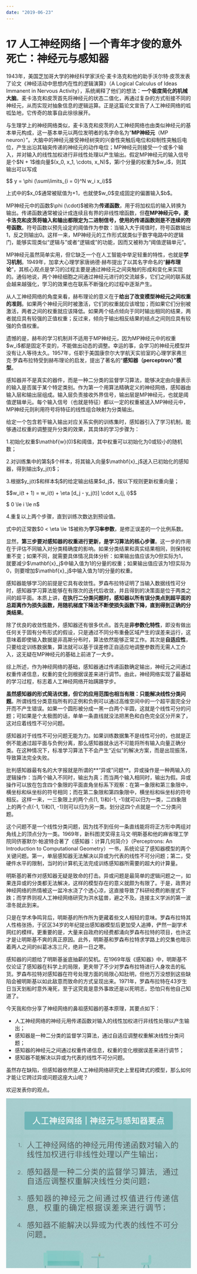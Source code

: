 ```yaml
---
date: "2019-06-23"
---  
```

      
# 17 人工神经网络 | 一个青年才俊的意外死亡：神经元与感知器
1943年，美国芝加哥大学的神经科学家沃伦·麦卡洛克和他的助手沃尔特·皮茨发表了论文《神经活动中思想内在性的逻辑演算》（A Logical Calculus of Ideas Immanent in Nervous Activity），系统阐释了他们的想法：**一个极度简化的机械大脑**。麦卡洛克和皮茨首先将神经元的状态二值化，再通过复杂的方式衔接不同的神经元，从而实现对抽象信息的逻辑运算。正是这篇论文宣告了人工神经网络的呱呱坠地，它传奇的故事自此徐徐展开。

与生理学上的神经网络类似，麦卡洛克和皮茨的人工神经网络也由类似神经元的基本单元构成，这一基本单元以两位发明者的名字命名为“**MP神经元**（MP neuron）”。大脑中的神经元接受神经树突的兴奋性突触后电位和抑制性突触后电位，产生出沿其轴突传递的神经元的动作电位；MP神经元则接受一个或多个输入，并对输入的线性加权进行非线性处理以产生输出。假定MP神经元的输入信号是个\$N + 1\$维向量\$\(x\_0, x\_1, \\cdots, x\_N\)\$，第i个分量的权重为\$w\_i\$，则其输出可以写成

\$\$ y = \\phi \(\\sum\\limits\_\{i = 0\}\^N w\_i x\_i\)\$\$

上式中的\$x\_0\$通常被赋值为+1，也就使\$w\_0\$变成固定的偏置输入\$b\$。

MP神经元中的函数\$\\phi \(\\cdot\)\$被称为**传递函数**，用于将加权后的输入转换为输出。传递函数通常被设计成连续且有界的非线性增函数，但**在MP神经元中，麦卡洛克和皮茨将输入和输出都限定为二进制信号，使用的传递函数则是不连续的符号函数**。符号函数以预先设定的阈值作为参数：当输入大于阈值时，符号函数输出1，反之则输出0。这样一来，MP神经元的工作形式就类似于数字电路中的逻辑门，能够实现类似“逻辑与”或者“逻辑或”的功能，因而又被称为“阈值逻辑单元”。

<!-- [[[read_end]]] -->

MP神经元虽然简单实用，但它缺乏一个在人工智能中举足轻重的特性，也就是**学习机制**。1949年，加拿大心理学家唐纳德·赫布提出了以其名字命名的“**赫布理论**”，其核心观点是学习的过程主要是通过神经元之间突触的形成和变化来实现的。通俗地说，两个神经细胞之间通过神经元进行的交流越多，它们之间的联系就会越来越强化，学习的效果也在联系不断强化的过程中逐渐产生。

从人工神经网络的角度来看，赫布理论的意义在于**给出了改变模型神经元之间权重的准则**。如果两个神经元同时被激活，它们的权重就应该增加；而如果它们分别被激活，两者之间的权重就应该降低。如果两个结点倾向于同时输出相同的结果，两者就应具有较强的正值权重；反过来，倾向于输出相反结果的结点之间则应具有较强的负值权重。

遗憾的是，赫布的学习机制并不适用于MP神经元，因为MP神经元中的权重\$w\_i\$都是固定不变的，不能做出动态的调整。幸运的事，会学习的神经元模型并没有让人等待太久。1957年，任职于美国康奈尔大学航天实验室的心理学家弗兰克·罗森布拉特受到赫布理论的启发，提出了著名的“**感知器（perceptron）”模型**。

感知器并不是真实的器件，而是一种二分类的监督学习算法，能够决定由向量表示的输入是否属于某个特定类别。作为第一个用算法精确定义的神经网络，感知器由输入层和输出层组成。输入层负责接收外界信号，输出层是MP神经元，也就是阈值逻辑单元。每个输入信号（也就是特征）都以一定的权重被送入MP神经元中，MP神经元则利用符号将特征的线性组合映射为分类输出。

给定一个包含若干输入输出对应关系实例的训练集时，感知器引入了学习机制，能够通过权重的调整提升分类的效果，其具体的学习步骤为：

1.初始化权重\$\\mathbf\{w\}\(0\)\$和阈值，其中权重可以初始化为0或较小的随机数；

2.对训练集中的第\$j\$个样本，将其输入向量\$\\mathbf\{x\}\_j\$送入已初始化的感知器，得到输出\$y\_j\(t\)\$；

3.根据\$y\_j\(t\)\$和样本\$j\$的给定输出结果\$d\_j\$，按以下规则更新权重向量；

\$\$w\_i\(t + 1\) = w\_i\(t\) + \\eta \[d\_j \- y\_j\(t\)\] \\cdot x\_\{j, i\}\$\$

\$ 0 \\le i \\le n\$

4.重复以上两个步骤，直到训练次数达到预设值。

式中的正常数\$0 \< \\eta \\le 1\$被称为**学习率参数**，是修正误差的一个比例系数。

显然，**第三步要对感知器的权重进行更新，是学习算法的核心步骤**。这一步的作用在于评估不同输入对分类精确度的影响。如果分类结果和真实结果相同，则保持权重不变；如果不同，就需要具体情况具体分析：如果输出值应该为0但实际为1，就要减少\$\\mathbf\{x\}\_j\$中输入值为1的分量的权重；如果输出值应该为1但实际为0，则要增加\$\\mathbf\{x\}\_j\$中输入值为1的分量的权重。

感知器能够学习的前提是它具有收敛性。罗森布拉特证明了当输入数据线性可分时，感知器学习算法能够在有限次的迭代后收敛，并且得到的决策面是位于两类之间的超平面。本质上讲，**在执行二分类问题时，感知器以所有误分类点到超平面的总距离作为损失函数，用随机梯度下降法不断使损失函数下降，直到得到正确的分类结果**。

除了优良的收敛性能外，感知器还有很多优点。首先是**非参数化特性**，即没有做出任何关于固有分布形式的假设，只是通过不同分布重叠区域产生的误差来运行，这意味着即使输入数据是非高斯分布时，算法依然能够正常工作。其次是**自适应性**，只要给定训练数据集，算法就可以基于误差修正自适应地调整参数而无需人工介入，这无疑在MP神经元的基础上前进了一大步。

综上所述，作为神经网络的基础，感知器通过传递函数确定输出，神经元之间通过权重传递信息，权重的变化则根据误差来进行调节。由此，神经网络实现了最基础的学习过程，标志着人工神经网络开始蹒跚学步。

**虽然感知器的形式简洁优雅，但它的应用范围也相当有限：只能解决线性分类问题**。所谓线性分类意指所有的正例和负例可以通过高维空间中的一个超平面完全分开而不产生错误。如果一个圆形被分成一黑一白两个半圆，这就是个线性可分的问题；可如果是个太极图的话，单单一条直线就没法把黑色和白色完全区分开来了，这对应着线性不可分问题。

感知器对于线性不可分问题无能为力。如果训练数据集不是线性可分的，也就是正例不能通过超平面与负例分离，那么感知器就永远不可能将所有输入向量正确分类。在这种情况下，标准学习算法下不会产生“近似”的解决方案，而是出现振荡，导致算法完全失败。

批判感知器最有名的大字报就是所谓的**“异或”问题**。异或操作是一种两输入的逻辑操作：当两个输入不同时，输出为真；而当两个输入相同时，输出为假。异或操作可以放在包含四个象限的平面直角坐标系下观察：在第一象限和第三象限中，横坐标和纵坐标的符号相同；而在第二象限和第四象限中，横坐标和纵坐标的符号相反。这样一来，一三象限上的两个点\(1, 1\)和\(-1, \-1\)就可以归为一类，二四象限上的两个点\(-1, 1\)和\(1, \-1\)则可以归为另一类。划分这四个点就是一个二分类问题。

这个问题不是一个线性分类问题，因为找不到任何一条直线能将将正方形中两组对角线上的顶点分为一类。1969年，新科图灵奖得主马文·明斯基和他的麻省理工学院同侪塞默尔·帕波特合著了《感知器：计算几何简介》（Perceptrons: An Introduction to Computational Geometry）一书，系统论证了感知器模型的两个关键问题。第一，单层感知器无法解决以异或为代表的线性不可分问题；第二，受硬件水平的限制，当时的计算机无法完成训练感知器所需要的超大的计算量。

明斯基的著作对感知器无疑是致命的打击。异或问题是最简单的逻辑问题之一，如果连异或的分类都无法解决，这样的模型存在的意义就颇为有限了。于是，政界对神经网络的热情被这一盆冷水浇了个透心凉，这直接导致了科研经费的断崖式下跌；而学界则视人工神经网络研究为洪水猛兽，避之不及。连接主义学派的第一波凛冬就此到来。

只是在学术争鸣背后，明斯基的所作所为更藏着些文人相轻的意味。罗森布拉特其人性格张扬，于区区34岁的年纪提出感知器模型后更加受人追捧，俨然一副学术网红的模样。更重要的是，大量来自政府的经费都涌向罗森布拉特的项目，也许这才是让明斯基不爽的真正原因。此外，明斯基和罗森布拉特求学路上的交集也暗示着两人之间的纠葛冰冻三尺，绝非一日之寒。

感知器的问题给了明斯基釜底抽薪的契机。在1969年版《感知器》中，明斯基不仅论证了感知器在科学上的局限，更夹带了不少对罗森布拉特进行人身攻击的私货。罗森布拉特对感知器在符号处理方面的局限心知肚明，但他万万没想到这些缺陷会被明斯基以如此敌意而致命的方式呈现出来。1971年，罗森布拉特在43岁生日当天划船时意外淹死，至于这究竟是意外事故还是以死明志，恐怕只有他自己知道了。

今天我和你分享了神经网络的鼻祖感知器的基本原理，其要点如下：

* 人工神经网络的神经元用传递函数对输入的线性加权进行非线性处理以产生输出；
* 感知器是一种二分类的监督学习算法，通过自适应调整权重解决线性分类问题；
* 感知器的神经元之间通过权重传递信息，权重的变化根据误差来进行调节；
* 感知器不能解决以异或为代表的线性不可分问题。

虽然存在缺陷，但感知器依然是人工神经网络研究史上里程碑式的模型，那么如何才能让它跨过异或问题这座大山呢？

欢迎发表你的观点。

![](./httpsstatic001geekbangorgresourceimage611561cedd706a18b0b7b07697c6443f4715.jpg)
